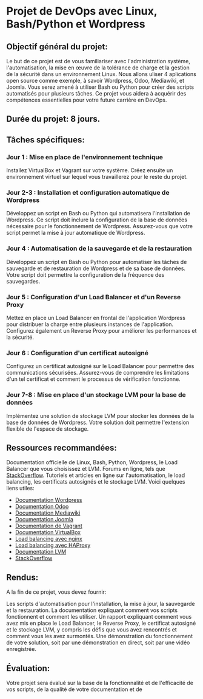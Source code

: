 # Projet de DevOps avec Linux, Bash/Python et Wordpress
## Objectif général du projet:

Le but de ce projet est de vous familiariser avec l'administration système, l'automatisation, la mise en œuvre de la tolérance de charge et la gestion de la sécurité dans un environnement Linux. Nous allons uliser 4 aplications open source comme exemple, à savoir Wordpress, Odoo, Mediawiki, et Joomla. Vous serez amené à utiliser Bash ou Python pour créer des scripts automatisés pour plusieurs tâches. Ce projet vous aidera à acquérir des compétences essentielles pour votre future carrière en DevOps.

## Durée du projet: 8 jours.

## Tâches spécifiques:

### Jour 1 : Mise en place de l'environnement technique

Installez VirtualBox et Vagrant sur votre système. Créez ensuite un environnement virtuel sur lequel vous travaillerez pour le reste du projet.
### Jour 2-3 : Installation et configuration automatique de Wordpress

Développez un script en Bash ou Python qui automatisera l'installation de Wordpress. Ce script doit inclure la configuration de la base de données nécessaire pour le fonctionnement de Wordpress. Assurez-vous que votre script permet la mise à jour automatique de Wordpress.

### Jour 4 : Automatisation de la sauvegarde et de la restauration

Développez un script en Bash ou Python pour automatiser les tâches de sauvegarde et de restauration de Wordpress et de sa base de données. Votre script doit permettre la configuration de la fréquence des sauvegardes.

### Jour 5 : Configuration d'un Load Balancer et d'un Reverse Proxy

Mettez en place un Load Balancer en frontal de l'application Wordpress pour distribuer la charge entre plusieurs instances de l'application. Configurez également un Reverse Proxy pour améliorer les performances et la sécurité.

### Jour 6 : Configuration d'un certificat autosigné

Configurez un certificat autosigné sur le Load Balancer pour permettre des communications sécurisées. Assurez-vous de comprendre les limitations d'un tel certificat et comment le processus de vérification fonctionne.

### Jour 7-8 : Mise en place d'un stockage LVM pour la base de données

Implémentez une solution de stockage LVM pour stocker les données de la base de données de Wordpress. Votre solution doit permettre l'extension flexible de l'espace de stockage.

## Ressources recommandées:

Documentation officielle de Linux, Bash, Python, Wordpress, le Load Balancer que vous choisissez et LVM.
Forums en ligne, tels que [StackOverflow](https://stackoverflow.com/).
Tutoriels et articles en ligne sur l'automatisation, le load balancing, les certificats autosignés et le stockage LVM.
Voici quelques liens utiles: 
- [Documentation Wordpress](https://wordpress.org/documentation/)
- [Documentation Odoo](https://www.odoo.com/documentation/14.0/administration/install.html)
- [Documentation Mediawiki](https://www.mediawiki.org/wiki/Manual:Installing_MediaWiki)
- [Documentation Joomla](https://docs.joomla.org/J3.x:Installing_Joomla)
- [Documentation de Vagrant](https://developer.hashicorp.com/vagrant/docs)
- [Documentation VirtualBox](https://www.virtualbox.org/wiki/Documentation)
- [Load balancing avec nginx](https://nginx.org/en/docs/http/load_balancing.html)
- [Load balancing avec HAProxy](https://www.digitalocean.com/community/tutorials/how-to-use-haproxy-to-set-up-http-load-balancing-on-an-ubuntu-vps)
- [Documentation  LVM]()
- [StackOverflow](https://stackoverflow.com/)
## Rendus:

A la fin de ce projet, vous devez fournir:

Les scripts d'automatisation pour l'installation, la mise à jour, la sauvegarde et la restauration.
La documentation expliquant comment vos scripts fonctionnent et comment les utiliser.
Un rapport expliquant comment vous avez mis en place le Load Balancer, le Reverse Proxy, le certificat autosigné et le stockage LVM, y compris les défis que vous avez rencontrés et comment vous les avez surmontés.
Une démonstration du fonctionnement de votre solution, soit par une démonstration en direct, soit par une vidéo enregistrée.
## Évaluation:

Votre projet sera évalué sur la base de la fonctionnalité et de l'efficacité de vos scripts, de la qualité de votre documentation et de
